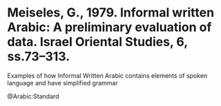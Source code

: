 # Meiseles, G., 1979. Informal written Arabic: A preliminary evaluation of data.  Israel Oriental Studies, 6, ss.73–313.

Examples of how Informal Written Arabic contains elements of spoken language and have simplified grammar

@Arabic:Standard
